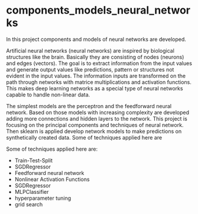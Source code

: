 # components_models_neural_networks

<p>
In this project components and models of neural networks are developed.
</p> 

<p>
Artificial neural networks (neural networks) are inspired by biological structures like the brain. Basically they are consisting of nodes (neurons) and edges (vectors). The goal is to extract information from the input values and generate output values like predictions, pattern or structures not evident in the input values. The information inputs are transformed on the path through networks with matrice multiplications and activation functions. This makes deep learning networks as a special type of neural networks capable to handle non-linear data.
</p> 

<p>    
The simplest models are the perceptron and the feedforward neural network. Based on those models with increasing complexity are developed adding more connections and hidden layers to the network. This project is focusing on the principal components and techniques of neural network. Then sklearn is applied develop network models to make predictions on synthetically created data. Some of techniques applied here are
</p> 

<p>
Some of techniques applied here are:
</p> 

 <ul>
  <li>Train-Test-Split</li>
  <li>SGDRegressor</li>
  <li>Feedforward neural network</li>
  <li>Nonlinear Activation Functions</li>
  <li>SGDRegressor</li>
  <li>MLPClassifier</li>
  <li>hyperparameter tuning</li>
  <li>grid search</li> 
    
    
</ul>
